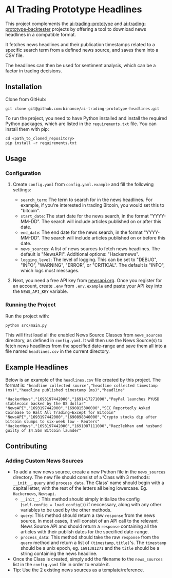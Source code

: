 # AI Trading Prototype Headlines

This project complements the [ai-trading-prototype](https://github.com/binance/ai-trading-prototype) and [ai-trading-prototype-backtester](https://github.com/binance/ai-trading-prototype-backtester) projects by offering a tool to download news headlines in a compatible format.

 It fetches news headlines and their publication timestamps related to a specific search term from a defined news source, and saves them into a CSV file.

 The headlines can then be used for sentiment analysis, which can be a factor in trading decisions.

## Installation

Clone from GitHub:
```
git clone git@github.com:binance/ai-trading-prototype-headlines.git
```

To run the project, you need to have Python installed and install the required Python packages, which are listed in the `requirements.txt` file. You can install them with pip:

```
cd <path_to_cloned_repository>
pip install -r requirements.txt
```

## Usage

### Configuration

1. Create `config.yaml` from `config.yaml.example` and fill the following settings:
    - `search_term`: The term to search for in the news headlines. For example, if you're interested in trading Bitcoin, you would set this to "bitcoin".
    - `start_date`: The start date for the news search, in the format "YYYY-MM-DD". The search will include articles published on or after this date.
    - `end_date`: The end date for the news search, in the format "YYYY-MM-DD". The search will include articles published on or before this date.
    - `news_sources`: A list of news sources to fetch news headlines. The default is "NewsAPI". Additional options: "Hackernews".
    - `logging_level`: The level of logging. This can be set to "DEBUG", "INFO", "WARNING", "ERROR", or "CRITICAL". The default is "INFO", which logs most messages.

2. Next, you need a free API key from [newsapi.org](https://newsapi.org/register). Once you register for an account, create `.env` from `.env.example` and paste your API key into the `NEWS_API_KEY` variable.

### Running the Project

Run the project with:

```
python src/main.py
```

This will first load all the enabled News Source Classes from `news_sources` directory, as defined in `config.yaml`. It will then use the News Source(s) to fetch news headlines from the specified date-range and save them all into a file named `headlines.csv` in the current directory.

## Example Headlines
Below is an example of the `headlines.csv` file created by this project.
The format is: `"headline collected source","headline collected timestamp (ms)","headline published timestamp (ms)","headline"`
```headlines.csv
"HackerNews","1693197442000","1691417271000","PayPal launches PYUSD stablecoin backed by the US dollar"
"NewsAPI","1693197442000","1690815300000","SEC Reportedly Asked Coinbase to Halt All Trading—Except for Bitcoin"
"NewsAPI","1693197442000","1690898340000","Crypto stocks dip after bitcoin slumps to six-week low - Reuters"
"HackerNews","1693197442000","1691087111000","Razzlekhan and husband guilty of $4.5bn Bitcoin launder"
```

## Contributing

### Adding Custom News Sources
- To add a new news source, create a new Python file in the `news_sources` directory. The new file should consist of a Class with 3 methods: `__init__`, `query` and `process_data`. The Class' name should begin with a capital letter, with the rest of the letters all being lowercase. Eg. `Hackernews`, `Newsapi`.
  - `__init__`: This method should simply initialize the config (`self.config = load_config()`) if neccessary, along with any other variables to be used by the other methods.
  - `query`: This method should return a raw `response` from the news source. In most cases, it will consist of an API call to the relevant News Source API and should return a `response` containing all the articles with their publish dates for the specified date-range.
  - `process_data`: This method should take the raw `response` from the `query` method and return a list of `(timestamp,title)`'s. The `timestamp` should be a unix epoch, eg. `1691381271` and the `title` should be a string containing the news headline.
- Once the Class is created, simply add the filename to the `news_sources` list in the `config.yaml` file in order to enable it.
- Tip: Use the 2 existing news sources as a template/reference.


